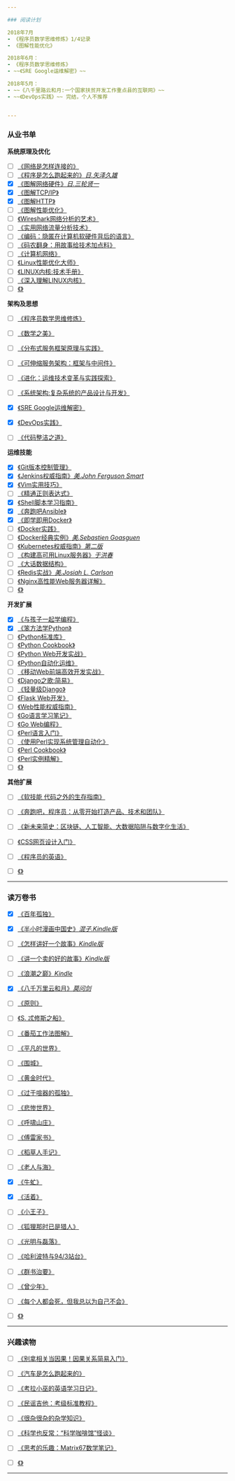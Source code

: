 ```yaml
---

### 阅读计划

2018年7月
- 《程序员数学思维修炼》1/4记录
- 《图解性能优化》

2018年6月：
- 《程序员数学思维修炼》
- ~~《SRE Google运维解密》~~

2018年5月：
- ~~《八千里路云和月:一个国家扶贫开发工作重点县的互联网》~~
- ~~《DevOps实践》~~ 完结，个人不推荐


---
```


### 从业书单

**系统原理及优化**
- [ ] [《网络是怎样连接的》](http://product.dangdang.com/24174119.html)
- [ ] [《程序是怎么跑起来的》*日.矢泽久雄*](https://item.jd.com/11676683.html)
- [x] [《图解网络硬件》*日.三轮贤一*](https://item.jd.com/11506709.html#crumb-wrap)
- [x] [《图解TCP/IP》]()
- [x] [《图解HTTP》]()
- [ ] [《图解性能优化》](http://product.dangdang.com/24185678.html)
- [ ] [《Wireshark网络分析的艺术》](https://www.amazon.cn/gp/product/B01AS1OS8A/ref=oh_aui_detailpage_o04_s00?ie=UTF8&psc=1)
- [ ] [《实用网络流量分析技术》](https://item.jd.com/13788381692.html)
- [ ] [《编码：隐匿在计算机软硬件背后的语言》]()
- [ ] [《码农翻身：用故事给技术加点料》]()
- [ ] [《计算机网络》]()
- [ ] [《Linux性能优化大师》]()
- [ ] [《LINUX内核:技术手册》]()
- [ ] [《深入理解LINUX内核》]()
- [ ] [《》]()

**架构及思想**
- [ ] [《程序员数学思维修炼》](http://product.dangdang.com/23447083.html)
- [ ] [《数学之美》]()
- [ ] [《分布式服务框架原理与实践》](http://product.dangdang.com/23851271.html)
- [ ] [《可伸缩服务架构：框架与中间件》](https://item.jd.com/12308233.html)
- [ ] [《进化：运维技术变革与实践探索》]()
- [ ] [《系统架构:复杂系统的产品设计与开发》](http://product.dangdang.com/24166002.html)
- [x] [《SRE Google运维解密》](https://item.jd.com/11973579.html)
- [x] [《DevOps实践》]()
- [ ] [《代码整洁之道》]()


**运维技能**
- [x] [《Git版本控制管理》](https://www.amazon.cn/gp/product/B00U42VM7Y/ref=oh_aui_detailpage_o04_s00?ie=UTF8&psc=1)
- [x] [《Jenkins权威指南》*美.John Ferguson Smart*](https://item.jd.com/12052762.html)
- [x] [《Vim实用技巧》]()
- [ ] [《精通正则表达式》](http://product.dangdang.com/22851836.html)
- [x] [《Shell脚本学习指南》]()
- [x] [《奔跑吧Ansible》]()
- [x] [《即学即用Docker》]()
- [ ] [《Docker实践》](http://product.dangdang.com/25218250.html)
- [ ] [《Docker经典实例》*美.Sebastien Goasguen*](https://item.jd.com/12126210.html)
- [ ] [《Kubernetes权威指南》*第二版*](https://item.jd.com/11980349.html)
- [ ] [《构建高可用Linux服务器》*于洪春*](https://item.jd.com/12267548.html)
- [ ] [《大话数据结构》](https://item.jd.com/10663703.html)
- [ ] [《Redis实战》*美.Josiah L. Carlson*](https://item.jd.com/11791607.html)
- [ ] [《Nginx高性能Web服务器详解》](https://item.jd.com/11344355.html)
- [ ] [《》]()

**开发扩展**
- [x] [《与孩子一起学编程》]()
- [x] [《笨方法学Python》]()
- [ ] [《Python标准库》](https://item.jd.com/11020898.html)
- [ ] [《Python Cookbook》]()
- [ ] [《Python Web开发实战》](http://product.dangdang.com/24029839.html)
- [ ] [《Python自动化运维》]()
- [ ] [《移动Web前端高效开发实战》](https://item.jd.com/12170351.html)
- [ ] [《Django之歌:简易》]()
- [ ] [《轻量级Django》](http://product.dangdang.com/24101643.html)
- [ ] [《Flask Web开发》](https://item.jd.com/11594082.html)
- [ ] [《Web性能权威指南》](https://item.jd.com/11444582.html)
- [ ] [《Go语言学习笔记》](https://item.jd.com/11944267.html)
- [ ] [《Go Web编程》](https://item.jd.com/12252845.html)
- [ ] [《Perl语言入门》]()
- [ ] [《使用Perl实现系统管理自动化》]()
- [ ] [《Perl Cookbook》]()
- [ ] [《Perl实例精解》]()
- [ ] [《》]()

**其他扩展**
- [ ] [《软技能 代码之外的生存指南》]()
- [ ] [《奔跑吧，程序员：从零开始打造产品、技术和团队》]()
- [ ] [《新未来简史：区块链、人工智能、大数据陷阱与数字化生活》]()
- [ ] [《CSS网页设计入门》]()
- [ ] [《程序员的英语》]()
- [ ] [《》]()


---

### 读万卷书

- [x] [《百年孤独》](https://item.jd.com/12152685.html)
- [x] [《半小时漫画中国史》*混子.Kindle版*]()
- [ ] [《怎样讲好一个故事》*Kindle版*]()
- [ ] [《讲一个卖的好的故事》*Kindle版*]()
- [ ] [《浪潮之巅》*Kindle*]()
- [x] [《八千万里云和月》*莫问剑*](http://item.jd.com/11722416.html)
- [ ] [《原则》](https://item.jd.com/12257413.html)
- [ ] [《S. 忒修斯之船》](https://item.jd.com/11932116.html)
- [ ] [《番茄工作法图解》](http://product.dangdang.com/21021603.html)
- [ ] [《平凡的世界》]()
- [ ] [《围城》]()
- [ ] [《黄金时代》]()
- [ ] [《过于喧器的孤独》]()
- [ ] [《悲惨世界》]()
- [ ] [《呼啸山庄》]()
- [ ] [《傅雷家书》]()
- [ ] [《稻草人手记》]()
- [ ] [《老人与海》]()
- [x] [《牛虻》]()
- [x] [《活着》]()
- [ ] [《小王子》]()
- [ ] [《狐狸那时已是猎人》]()
- [ ] [《光明与磊落》]()
- [ ] [《哈利波特与94/3站台》]()
- [ ] [《群书治要》]()
- [ ] [《曾少年》]()
- [ ] [《每个人都会死，但我总以为自己不会》]()
- [ ] [《》]()


---

### 兴趣读物

- [ ] [《别拿相关当因果！因果关系简易入门》]()
- [ ] [《汽车是怎么跑起来的》]()
- [ ] [《考拉小巫的英语学习日记》]()
- [ ] [《民谣吉他：考级标准教程》]()
- [ ] [《很杂很杂的杂学知识》]()
- [ ] [《科学也反常：“科学咖啡馆”怪谈》]()
- [ ] [《思考的乐趣：Matrix67数学笔记》]()
- [ ] [《》]()


---

